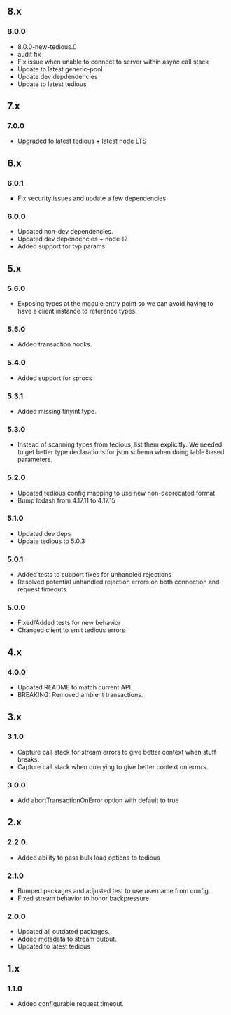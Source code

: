 ## 8.x

### 8.0.0

* 8.0.0-new-tedious.0
* audit fix
* Fix issue when unable to connect to server within async call stack
* Update to latest generic-pool
* Update dev depdendencies
* Update to latest tedious

## 7.x

### 7.0.0

* Upgraded to latest tedious + latest node LTS

## 6.x

### 6.0.1

* Fix security issues and update a few dependencies

### 6.0.0

* Updated non-dev dependencies.
* Updated dev dependencies + node 12
* Added support for tvp params

## 5.x

### 5.6.0

* Exposing types at the module entry point so we can avoid having to have a client instance to reference types.

### 5.5.0

* Added transaction hooks.

### 5.4.0

* Added support for sprocs

### 5.3.1

* Added missing tinyint type.

### 5.3.0

* Instead of scanning types from tedious, list them explicitly. We needed to get better type declarations for json schema when doing table based parameters.

### 5.2.0

* Updated tedious config mapping to use new non-deprecated format
* Bump lodash from 4.17.11 to 4.17.15

### 5.1.0

* Updated dev deps
* Update tedious to 5.0.3

### 5.0.1

* Added tests to support fixes for unhandled rejections
* Resolved potential unhandled rejection errors on both connection and request timeouts

### 5.0.0

* Fixed/Added tests for new behavior
* Changed client to emit tedious errors

## 4.x

### 4.0.0

* Updated README to match current API.
* BREAKING: Removed ambient transactions.

## 3.x

### 3.1.0

* Capture call stack for stream errors to give better context when stuff breaks.
* Capture call stack when querying to give better context on errors.

### 3.0.0

* Add abortTransactionOnError option with default to true

## 2.x

### 2.2.0

* Added ability to pass bulk load options to tedious

### 2.1.0

* Bumped packages and adjusted test to use username from config.
* Fixed stream behavior to honor backpressure

### 2.0.0

* Updated all outdated packages.
* Added metadata to stream output.
* Updated to latest tedious

## 1.x

### 1.1.0

* Added configurable request timeout.
